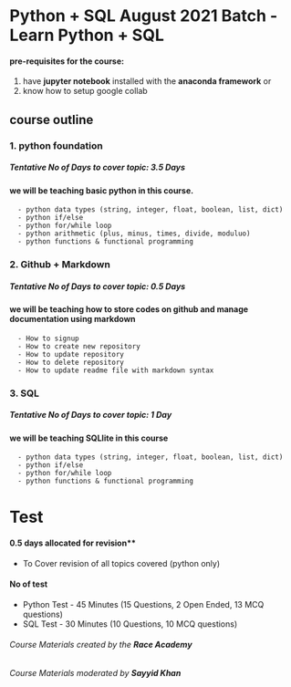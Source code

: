 # Python + SQL August 2021 Batch - Learn Python + SQL
#### pre-requisites for the course:
1. have **jupyter notebook** installed with the **anaconda framework** or
2. know how to setup google collab

## course outline

### 1. python foundation
##### Tentative No of Days to cover topic: 3.5 Days
#### we will be teaching basic python in this course.
      - python data types (string, integer, float, boolean, list, dict)
      - python if/else
      - python for/while loop
      - python arithmetic (plus, minus, times, divide, moduluo)
      - python functions & functional programming
      
### 2. Github + Markdown
##### Tentative No of Days to cover topic: 0.5 Days
#### we will be teaching how to store codes on github and manage documentation using markdown
      - How to signup
      - How to create new repository
      - How to update repository
      - How to delete repository
      - How to update readme file with markdown syntax
      
### 3. SQL
##### Tentative No of Days to cover topic: 1 Day
#### we will be teaching SQLlite in this course
      - python data types (string, integer, float, boolean, list, dict)
      - python if/else
      - python for/while loop
      - python functions & functional programming
      
# Test
#### 0.5 days allocated for revision**
- To Cover revision of all topics covered (python only)

#### No of test
- Python Test - 45 Minutes (15 Questions, 2 Open Ended, 13 MCQ questions)
- SQL Test - 30 Minutes (10 Questions, 10 MCQ questions)
      
###### Course Materials created by the **Race Academy**
###### Course Materials moderated by **Sayyid Khan**
